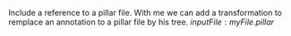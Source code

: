 Include a reference to a pillar file. With me we can add a transformation to remplace an annotation to a pillar file by his tree.
${inputFile:myFile.pillar}$